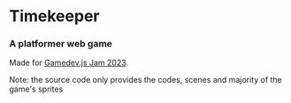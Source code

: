 # Timekeeper

### A platformer web game

Made for [Gamedev.js Jam 2023](https://itch.io/jam/gamedevjs-2023).

Note: the source code only provides the codes, scenes and majority of the game's sprites
